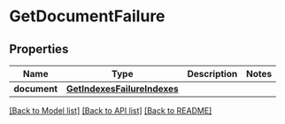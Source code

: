 # GetDocumentFailure

## Properties
Name | Type | Description | Notes
------------ | ------------- | ------------- | -------------
**document** | [**GetIndexesFailureIndexes**](GetIndexesFailureIndexes.md) |  | 

[[Back to Model list]](../README.md#documentation-for-models) [[Back to API list]](../README.md#documentation-for-api-endpoints) [[Back to README]](../README.md)



